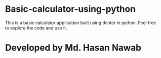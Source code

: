 # Basic-calculator-using-python

This is a basic calculator application built using tkinter in python. Feel free to explore the code and use it.

# Developed by Md. Hasan Nawab
